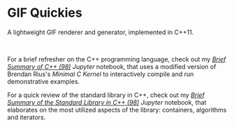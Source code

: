 # GIF Quickies
A lightweight GIF renderer and generator, implemented in C++11.

<br>

For a brief refresher on the C++ programming language, check out my [*Brief Summary of C++ (98)*](brief_summary_of_cpp.ipynb) *Jupyter* notebook, that uses a modified version of Brendan Rius's *Minimal C Kernel* to interactively compile and run demonstrative examples.

For a quick review of the standard library in C++, check out my [*Brief Summary of the Standard Library in C++ (98)*](brief_summary_of_std.ipynb) *Jupyter* notebook, that elaborates on the most utilized aspects of the library: containers, algorithms and iterators.

